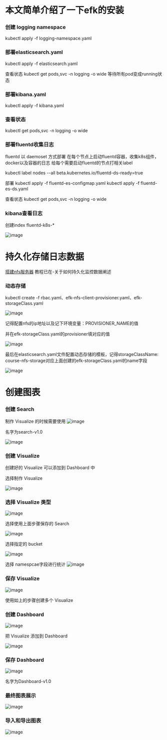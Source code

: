 # 本文简单介绍了一下efk的安装


### 创建 logging namespace
kubectl apply -f logging-namespace.yaml

### 部署elasticsearch.yaml
kubectl apply -f elasticsearch.yaml

查看状态
kubectl get pods,svc -n logging -o wide
等待所有pod变成running状态 

### 部署kibana.yaml
kubectl apply -f kibana.yaml

### 查看状态
kubectl get pods,svc -n logging -o wide

### 部署fluentd收集日志

fluentd 以 daemoset 方式部署
在每个节点上启动fluentd容器，收集k8s组件，docker以及容器的日志
给每个需要启动fluentd的节点打相关label

kubectl label nodes --all beta.kubernetes.io/fluentd-ds-ready=true

部署
kubectl apply -f fluentd-es-configmap.yaml
kubectl apply -f fluentd-es-ds.yaml

查看状态
kubectl get pods,svc -n logging -o wide

### kibana查看日志

创建index fluentd-k8s-*

![image](/uploads/214687878cdcf9d4effe855b2f17ca49/image.png)


# 持久化存储日志数据

[搭建nfs服务器](https://gitlab.qishon.com/qishon-devops/Prometheus/blob/master/prometheus/%E5%AE%89%E8%A3%85%E6%89%8B%E5%86%8C/prometheus%E5%AE%89%E8%A3%85%E6%89%8B%E5%86%8C(%E6%9E%81%E7%AE%80).md)
教程已在-关于如何持久化监控数据阐述

### 动态存储

kubectl create -f rbac.yaml、efk-nfs-client-provisioner.yaml、efk-storageClass.yaml

![image](/uploads/75bbbbf81df068bcce6fb84a7a8a34ec/image.png)

记得配置nfs的ip地址以及记下环境变量：PROVISIONER_NAME的值

并在efk-storageClass.yaml的provisioner填对应的值

![image](/uploads/bbf5ed48f017c32e02a02509779e925e/image.png)

最后在elasticsearch.yaml文件配置动态存储的模板，记得storageClassName: course-nfs-storage对应上面创建的efk-storageClass.yaml的name字段

![image](/uploads/4cb9026c8a88726207a78d17545c5484/image.png)


# 创建图表

### 创建 Search

制作 Visualize 的时候需要使用
![image](/uploads/53c50e25e233180adee2026155742f17/image.png)

名字为search-v1.0

![image](/uploads/44949ca55f966ed7554f5691cf401b93/image.png)

### 创建 Visualize

创建好的 Visualize 可以添加到 Dashboard 中

选择制作 Visualize

![image](/uploads/4b3a52bc2102d560074c6a4b4a50484e/image.png)

### 选择 Visualize 类型

![image](/uploads/86b09577c3486259d398980bb6da769c/image.png)

选择使用上面步骤保存的 Search

![image](/uploads/c55a8e490703d03c7a888631f9cad7d2/image.png)

选择指定的 bucket

![image](/uploads/1d3bd47c70591554c3f54d170139d1f0/image.png)

选择 namespcae字段进行统计
![image](/uploads/1f911a0e5d73ef1921277316cc82dd45/image.png)

### 保存 Visualize

![image](/uploads/c89fc39efc436785b7a772710b27987f/image.png)


使用如上的步骤创建多个 Visualize

### 创建 Dashboard

![image](/uploads/35e1b03f3e46ebc79b032c634ca7026f/image.png)

把 Visualize 添加到 Dashboard

![image](/uploads/646c59afa3eb2c6f10fb6ddacddb0bc8/image.png)

### 保存 Dashboard

![image](/uploads/4e6601d418e857b3ab8c057d0e476b7c/image.png)

名字为Dashboard-v1.0

### 最终图表展示

![image](/uploads/985682075dbb7ed1c79c5e9b1045d94c/image.png)

### 导入和导出图表

![image](/uploads/3c7b0e974bebbec71730a4a6508225b7/image.png)